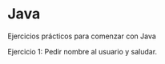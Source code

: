 # Java


Ejercicios prácticos para comenzar con Java



Ejercicio 1:
Pedir nombre al usuario y saludar.
